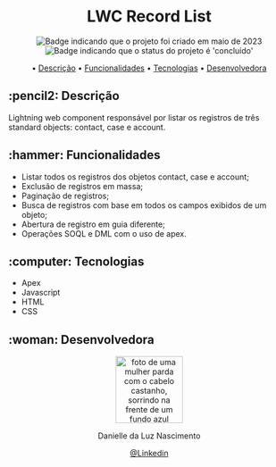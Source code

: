 <h1 align="center">LWC Record List</h1>

<p align="center">
    <img alt="Badge indicando que o projeto foi criado em maio de 2023" src="https://img.shields.io/badge/Data%20de%20cria%C3%A7%C3%A3o-maio%2F2023-blue">
    <img alt="Badge indicando que o status do projeto é 'concluído'" src="https://img.shields.io/badge/Status-Desenvolvendo-yellow">
</p>

<p align="center">
    • <a href="#descricao">Descrição</a>
    • <a href="#funcionalidades">Funcionalidades</a>
    • <a href="#tecnologias">Tecnologias</a>
    • <a href="#Desenvolvedora">Desenvolvedora</a>
</p>

<h2 id="descricao">:pencil2: Descrição</h2>
Lightning web component responsável por listar os registros de três standard objects: contact, case e account. 

<h2 id="funcionalidades">:hammer: Funcionalidades</h2>

- Listar todos os registros dos objetos contact, case e account;
- Exclusão de registros em massa;
- Paginação de registros;
- Busca de registros com base em todos os campos exibidos de um objeto;
- Abertura de registro em guia diferente;
- Operações SOQL e DML com o uso de apex.

<h2 id="tecnologias">:computer: Tecnologias</h2>

- Apex
- Javascript
- HTML
- CSS

<h2 id="Desenvolvedora">:woman: Desenvolvedora</h2>

<p align="center">
  <a href="https://github.com/Danielle-Luz">
    <img width="120px" src="https://avatars.githubusercontent.com/u/99164019?v=4" alt="foto de uma mulher parda com o cabelo castanho, sorrindo na frente de um fundo azul">
  </a>
</p>

<p align="center">
Danielle da Luz Nascimento
</p>

<p align="center">
<a href="https://www.linkedin.com/in/danielle-da-luz-nascimento/">@Linkedin</a>
</p>
